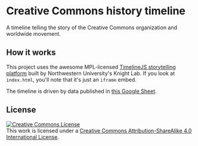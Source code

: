 # Creative Commons history timeline

A timeline telling the story of the Creative Commons organization and worldwide movement.

## How it works

This project uses the awesome MPL-licensed [TimelineJS storytelling platform](https://timeline.knightlab.com/) built by Northwestern University's Knight Lab. If you look at `index.html`, you'll note that it's just an `iframe` embed.

The timeline is driven by data published in [this Google Sheet](https://docs.google.com/spreadsheets/d/e/2PACX-1vQTja1lckMV2SgddhK0mdkxH3HGGq5d00jIiSFMyQT76fcNBYEaxx6Y3DAJD2VkUdArRh2HO85kNrLz/pubhtml).

## License

<a rel="license" href="http://creativecommons.org/licenses/by-sa/4.0/"><img alt="Creative Commons License" style="border-width:0" src="https://i.creativecommons.org/l/by-sa/4.0/88x31.png" /></a><br />This work is licensed under a <a rel="license" href="http://creativecommons.org/licenses/by-sa/4.0/">Creative Commons Attribution-ShareAlike 4.0 International License</a>.
